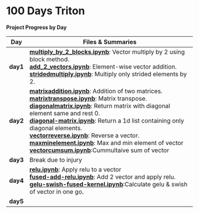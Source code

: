# 100 Days Triton

**Project Progress by Day**

| **Day**  | **Files & Summaries**                                                                                                                                                                                                                                                                                                                                                                                                                                                                                                                                                                                                                                        |
| -------- | ------------------------------------------------------------------------------------------------------------------------------------------------------------------------------------------------------------------------------------------------------------------------------------------------------------------------------------------------------------------------------------------------------------------------------------------------------------------------------------------------------------------------------------------------------------------------------------------------------------------------------------------------------------ |
| **day1** | [**multiply_by_2_blocks.ipynb**](day1/multiply_by_2_blocks.ipynb): Vector multiply by 2 using block method.<br/>[**add_2_vectors.ipynb**](day1/add_2_vector.ipynb): Element-wise vector addition.<br/>[**stridedmultiply.ipynb**](day1/stridedmultiply.ipynb): Multiply only strided elements by 2.                                                                                                                                                                                                                                                                                                                                                          |
| **day2** | [**matrixaddition.ipynb**](day2/matrixaddition.ipynb): Addition of two matrices.<br/>[**matrixtranspose.ipynb**](day2/matrixtranspose.ipynb): Matrix transpose.<br/> [**diagonalmatrix.ipynb**](day2/diagonalmatrix.ipynb): Return matrix with diagonal element same and rest 0.<br/> [**diagonal-matrix.ipynb**](day2/diagonal-matrix.ipynb): Return a 1d list containing only diagonal elements.<br/> [**vectorreverse.ipynb**](day2/vectorreverse.ipynb): Reverse a vector.<br/> [**maxminelement.ipynb**](day2/maxminelement.ipynb): Max and min element of vector<br/> [**vectorcumsum.ipynb**](day2/vectorcumsum.ipynb):Cummultaive sum of vector<br/> |
| **day3** | Break due to injury                                                                                                                                                                                                                                                                                                                                                                                                                                                                                                                                                                                                                                          |
| **day4** | [**relu.ipynb**](day3/relu-vector.ipynb): Apply relu to a vector<br/> [**fused-add-relu.ipynb**](day3/fused-add-relu.ipynb): Add 2 vector and apply relu.<br/> [**gelu-swish-fused-kernel.ipynb**](day3/gelu-swish-fused-kernel.ipynb):Calculate gelu & swish of vector in one go.<br/>                                                                                                                                                                                                                                                                                                                                                                      |
| **day5** |                                                                                                                                                                                                                                                                                                                                                                                                                                                                                                                                                                                                                                                              |
